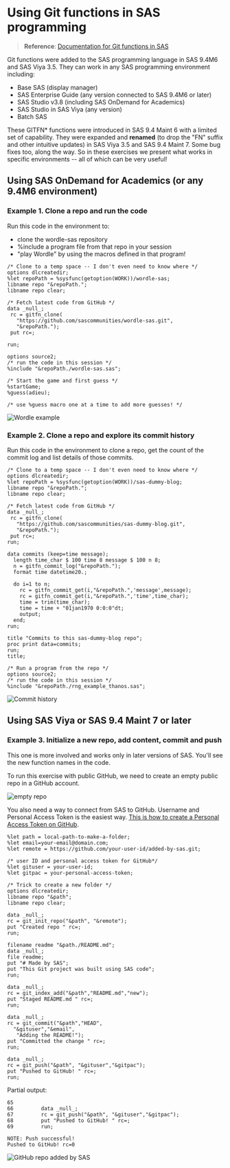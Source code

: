 # Using Git functions in SAS programming

> **Reference**: [Documentation for Git functions in SAS](https://go.documentation.sas.com/doc/en/pgmsascdc/9.4_3.5/lefunctionsref/n1mlc3f9w9zh9fn13qswiq6hrta0.htm)

Git functions were added to the SAS programming language in SAS 9.4M6 and SAS Viya 3.5. They can work in any SAS programming environment including:

* Base SAS (display manager)
* SAS Enterprise Guide (any version connected to SAS 9.4M6 or later)
* SAS Studio v3.8 (including SAS OnDemand for Academics)
* SAS Studio in SAS Viya (any version)
* Batch SAS

These GITFN* functions were introduced in SAS 9.4 Maint 6 with a limited set of capability. They were expanded and **renamed** (to drop the "FN" suffix and other intuitive updates) in SAS Viya 3.5 and SAS 9.4 Maint 7. Some bug fixes too, along the way. So in these exercises we present what works in specific environments -- all of which can be very useful!

## Using SAS OnDemand for Academics (or any 9.4M6 environment)

### Example 1. Clone a repo and run the code
Run this code in the environment to:

* clone the wordle-sas repository
* %include a program file from that repo in your session
* "play Wordle" by using the macros defined in that program!

```
/* Clone to a temp space -- I don't even need to know where */
options dlcreatedir;
%let repoPath = %sysfunc(getoption(WORK))/wordle-sas;
libname repo "&repoPath.";
libname repo clear;
 
/* Fetch latest code from GitHub */
data _null_;
 rc = gitfn_clone(
   "https://github.com/sascommunities/wordle-sas.git",
   "&repoPath.");
 put rc=;
 
run;

options source2;
/* run the code in this session */
%include "&repoPath./wordle-sas.sas";

/* Start the game and first guess */
%startGame;
%guess(adieu);

/* use %guess macro one at a time to add more guesses! */
```

![Wordle example](./images/gitfunction-wordleplay.png)

### Example 2. Clone a repo and explore its commit history

Run this code in the environment to clone a repo, get the count of the commit log and list details of those commits. 

```
/* Clone to a temp space -- I don't even need to know where */
options dlcreatedir;
%let repoPath = %sysfunc(getoption(WORK))/sas-dummy-blog;
libname repo "&repoPath.";
libname repo clear;
 
/* Fetch latest code from GitHub */
data _null_;
 rc = gitfn_clone(
   "https://github.com/sascommunities/sas-dummy-blog.git",
   "&repoPath.");
 put rc=;
run;

data commits (keep=time message);
  length time_char $ 100 time 8 message $ 100 n 8;
  n = gitfn_commit_log("&repoPath.");
  format time datetime20.;

  do i=1 to n;
    rc = gitfn_commit_get(i,"&repoPath.",'message',message);
    rc = gitfn_commit_get(i,"&repoPath.",'time',time_char);
    time = trim(time_char);
    time = time + "01jan1970 0:0:0"dt;
    output;
  end;
run;

title "Commits to this sas-dummy-blog repo";
proc print data=commits;
run;
title;
 
/* Run a program from the repo */
options source2;
/* run the code in this session */
%include "&repoPath./rng_example_thanos.sas";
```

![Commit history](./images/gitfunction-commithistory.png)

## Using SAS Viya or SAS 9.4 Maint 7 or later

### Example 3. Initialize a new repo, add content, commit and push

This one is more involved and works only in later versions of SAS. You'll see the new function names in the code.

To run this exercise with public GitHub, we need to create an empty public repo in a GitHub account.

![empty repo](./images/github-empty-repo.png)

You also need a way to connect from SAS to GitHub. Username and Personal Access Token is the easiest way. [This is how to create a Personal Access Token on GitHub](https://docs.github.com/en/authentication/keeping-your-account-and-data-secure/creating-a-personal-access-token).

```
%let path = local-path-to-make-a-folder;
%let email=your-email@domain.com;
%let remote = https://github.com/your-user-id/added-by-sas.git;

/* user ID and personal access token for GitHub*/
%let gituser = your-user-id;
%let gitpac = your-personal-access-token;

/* Trick to create a new folder */
options dlcreatedir;
libname repo "&path";
libname repo clear;

data _null_;
rc = git_init_repo("&path", "&remote");
put "Created repo " rc=;
run;

filename readme "&path./README.md";
data _null_;
file readme;
put "# Made by SAS";
put "This Git project was built using SAS code";
run;

data _null_;
rc = git_index_add("&path","README.md","new");
put "Staged README.md " rc=;
run;

data _null_;
rc = git_commit("&path","HEAD",
  "&gituser","&email",
   "Adding the README!");
put "Committed the change " rc=;
run;

data _null_;
rc = git_push("&path", "&gituser","&gitpac");
put "Pushed to GitHub! " rc=;
run;

```

Partial output:
```
65         
66         data _null_;
67         rc = git_push("&path", "&gituser","&gitpac");
68         put "Pushed to GitHub! " rc=;
69         run;

NOTE: Push successful!
Pushed to GitHub! rc=0
```
![GitHub repo added by SAS](./images/github-empty-repo-filled.png)